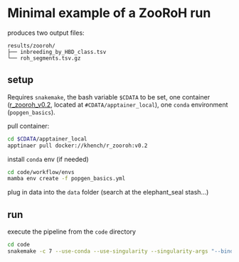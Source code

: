 # Minimal example of a ZooRoH run

produces two output files:

```
results/zooroh/
├── inbreeding_by_HBD_class.tsv
└── roh_segments.tsv.gz
```

## setup

Requires `snakemake`, the bash variable `$CDATA` to be set,  one container ([r_zooroh_v0.2](https://hub.docker.com/r/khench/r_zooroh/tags), located at `#CDATA/apptainer_local`), one `conda` environment (`popgen_basics`).

pull container:

```sh
cd $CDATA/apptainer_local
apptinaer pull docker://khench/r_zooroh:v0.2
```

install `conda` env (if needed)

```sh
cd code/workflow/envs
mamba env create -f popgen_basics.yml
```

plug in data into the `data` folder (search at the elephant_seal stash...)

## run

execute the pipeline from the `code` directory

```sh
cd code
snakemake -c 7 --use-conda --use-singularity --singularity-args "--bind $CDATA"
```